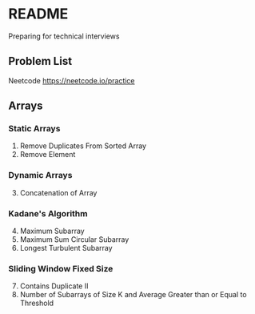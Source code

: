 # README 
Preparing for technical interviews 
## Problem List
Neetcode <https://neetcode.io/practice>

## Arrays 
### Static Arrays
1. Remove Duplicates From Sorted Array
2. Remove Element

### Dynamic Arrays
3. Concatenation of Array

### Kadane's Algorithm 
4. Maximum Subarray 
5. Maximum Sum Circular Subarray 
6. Longest Turbulent Subarray 

### Sliding Window Fixed Size 
7. Contains Duplicate II 
8. Number of Subarrays of Size K and Average Greater than or Equal to Threshold 

